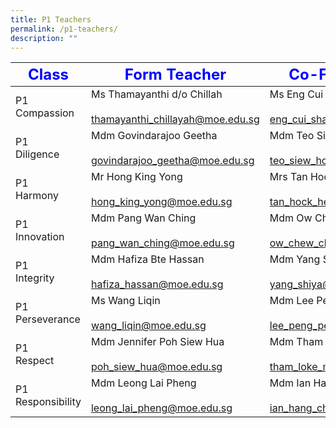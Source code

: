 ```yaml
---
title: P1 Teachers
permalink: /p1-teachers/
description: ""
---
```




|<strong style="color: blue; font-size: 24px;">Class</strong>|<strong style="color: blue; font-size: 24px;">Form Teacher</strong>|<strong style="color: blue; font-size: 24px;">Co-Form Teacher</strong>|  
|--------------|-----------------|---------------------------------|  
| P1 Compassion     | Ms Thamayanthi d/o Chillah<br><br>thamayanthi_chillayah@moe.edu.sg | Ms Eng Cui Shan<br><br>eng_cui_shan@moe.edu.sg               |  
| P1 <br>Diligence      | Mdm Govindarajoo Geetha<br><br>govindarajoo_geetha@moe.edu.sg<br>  | Mdm Teo Siew Hong <br><br>teo_siew_hong@moe.edu.sg<br>                    |  
| P1 <br>Harmony        | Mr Hong King Yong<br><br>hong_king_yong@moe.edu.sg                 | Mrs Tan Hock Heng@Yee Min<br><br>tan_hock_heng@moe.edu.sg       |  
| P1 <br>Innovation     | Mdm Pang Wan Ching<br><br>pang_wan_ching@moe.edu.sg                | Mdm Ow Chew Cheng<br><br>ow_chew_cheng@moe.edu.sg               |  
| P1 <br>Integrity      | Mdm Hafiza Bte Hassan<br><br>hafiza_hassan@moe.edu.sg              | Mdm Yang Shiya<br><br>yang_shiya@moe.edu.sg                     |  
| P1 Perseverance   | Ms Wang Liqin<br><br>wang_liqin@moe.edu.sg                         | Mdm Lee Peng Peng Jessie<br><br>lee_peng_peng_jessie@moe.edu.sg |  
| P1 <br>Respect        | Mdm Jennifer Poh Siew Hua<br><br>poh_siew_hua@moe.edu.sg           | Mdm Tham Loke Mun<br><br>tham_loke_mun@moe.edu.sg               |  
| P1 Responsibility | Mdm Leong Lai Pheng<br><br>leong_lai_pheng@moe.edu.sg              | Mdm Ian Hang Cheng<br><br>ian_hang_cheng@moe.edu.sg             |